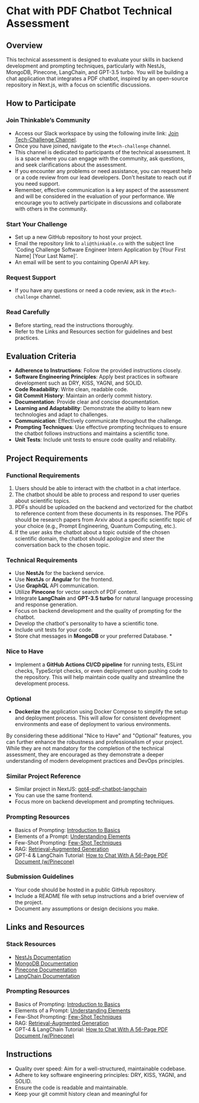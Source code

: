# Chat with PDF Chatbot Technical Assessment

## Overview
This technical assessment is designed to evaluate your skills in backend development and prompting techniques, particularly with NestJs, MongoDB, Pinecone, LangChain, and GPT-3.5 turbo. You will be building a chat application that integrates a PDF chatbot, inspired by an open-source repository in Next.js, with a focus on scientific discussions.

## How to Participate

### Join Thinkable’s Community
- Access our Slack workspace by using the following invite link: [Join Tech-Challenge Channel](https://join.slack.com/share/enQtNjI3MTcwMjk0Njg4NC03MjAyOGVhZGI4OThkYTE1MzM5YzU5MDlkNjRhNTQ1YWM3NmZiZGFkNzk2N2I1ZWVkMTU5NzdlZjhlZjAzYWUx).
- Once you have joined, navigate to the `#tech-challenge` channel.
- This channel is dedicated to participants of the technical assessment. It is a space where you can engage with the community, ask questions, and seek clarifications about the assessment.
- If you encounter any problems or need assistance, you can request help or a code review from our lead developers. Don't hesitate to reach out if you need support.
- Remember, effective communication is a key aspect of the assessment and will be considered in the evaluation of your performance. We encourage you to actively participate in discussions and collaborate with others in the community.
### Start Your Challenge
- Set up a new GitHub repository to host your project.
- Email the repository link to `ali@thinkable.co` with the subject line 'Coding Challenge Software Engineer Intern Application by [Your First Name] [Your Last Name]'.
- An email will be sent to you containing OpenAI API key.

### Request Support
- If you have any questions or need a code review, ask in the `#tech-challenge` channel.

### Read Carefully
- Before starting, read the instructions thoroughly.
- Refer to the Links and Resources section for guidelines and best practices.

## Evaluation Criteria

- **Adherence to Instructions**: Follow the provided instructions closely.
- **Software Engineering Principles**: Apply best practices in software development such as DRY, KISS, YAGNI, and SOLID.
- **Code Readability**: Write clean, readable code.
- **Git Commit History**: Maintain an orderly commit history.
- **Documentation**: Provide clear and concise documentation.
- **Learning and Adaptability**: Demonstrate the ability to learn new technologies and adapt to challenges.
- **Communication**: Effectively communicate throughout the challenge.
- **Prompting Techniques**: Use effective prompting techniques to ensure the chatbot follows instructions and maintains a scientific tone.
- **Unit Tests**: Include unit tests to ensure code quality and reliability.

## Project Requirements

### Functional Requirements
1. Users should be able to interact with the chatbot in a chat interface.
2. The chatbot should be able to process and respond to user queries about scientific topics.
3. PDFs should be uploaded on the backend and vectorized for the chatbot to reference content from these documents in its responses. The PDFs should be research papers from Arxiv about a specific scientific topic of your choice (e.g., Prompt Engineering, Quantum Computing, etc.).
4. If the user asks the chatbot about a topic outside of the chosen scientific domain, the chatbot should apologize and steer the conversation back to the chosen topic.

### Technical Requirements
- Use **NestJs** for the backend service.
- Use **NextJs** or **Angular** for the frontend.
- Use **GraphQL** API communication.
- Utilize **Pinecone** for vector search of PDF content.
- Integrate **LangChain** and **GPT-3.5 turbo** for natural language processing and response generation.
- Focus on backend development and the quality of prompting for the chatbot.
- Develop the chatbot's personality to have a scientific tone.
- Include unit tests for your code.
- Store chat messages in **MongoDB** or your preferred Database. *

### Nice to Have
- Implement a **GitHub Actions CI/CD pipeline** for running tests, ESLint checks, TypeScript checks, or even deployment upon pushing code to the repository. This will help maintain code quality and streamline the development process.

### Optional
- **Dockerize** the application using Docker Compose to simplify the setup and deployment process. This will allow for consistent development environments and ease of deployment to various environments.

By considering these additional "Nice to Have" and "Optional" features, you can further enhance the robustness and professionalism of your project. While they are not mandatory for the completion of the technical assessment, they are encouraged as they demonstrate a deeper understanding of modern development practices and DevOps principles.

### Similar Project Reference
- Similar project in NextJS: [gpt4-pdf-chatbot-langchain](https://github.com/mayooear/gpt4-pdf-chatbot-langchain)
- You can use the same frontend.
- Focus more on backend development and prompting techniques.

### Prompting Resources
- Basics of Prompting: [Introduction to Basics](https://www.promptingguide.ai/introduction/basics)
- Elements of a Prompt: [Understanding Elements](https://www.promptingguide.ai/introduction/elements)
- Few-Shot Prompting: [Few-Shot Techniques](https://www.promptingguide.ai/techniques/fewshot)
- RAG: [Retrieval-Augmented Generation](https://www.promptingguide.ai/techniques/rag)
- GPT-4 & LangChain Tutorial: [How to Chat With A 56-Page PDF Document (w/Pinecone)](https://www.youtube.com/watch?v=ih9PBGVVOO4)

### Submission Guidelines
- Your code should be hosted in a public GitHub repository.
- Include a README file with setup instructions and a brief overview of the project.
- Document any assumptions or design decisions you make.

## Links and Resources
### Stack Resources
- [NestJs Documentation](https://docs.nestjs.com/)
- [MongoDB Documentation](https://docs.nestjs.com/techniques/mongodb)
- [Pinecone Documentation](https://www.pinecone.io/docs/)
- [LangChain Documentation](https://js.langchain.com/docs/get_started/introduction)

### Prompting Resources
- Basics of Prompting: [Introduction to Basics](https://www.promptingguide.ai/introduction/basics)
- Elements of a Prompt: [Understanding Elements](https://www.promptingguide.ai/introduction/elements)
- Few-Shot Prompting: [Few-Shot Techniques](https://www.promptingguide.ai/techniques/fewshot)
- RAG: [Retrieval-Augmented Generation](https://www.promptingguide.ai/techniques/rag)
- GPT-4 & LangChain Tutorial: [How to Chat With A 56-Page PDF Document (w/Pinecone)](https://www.youtube.com/watch?v=ih9PBGVVOO4)


## Instructions
- Quality over speed: Aim for a well-structured, maintainable codebase.
- Adhere to key software engineering principles: DRY, KISS, YAGNI, and SOLID.
- Ensure the code is readable and maintainable.
- Keep your git commit history clean and meaningful for